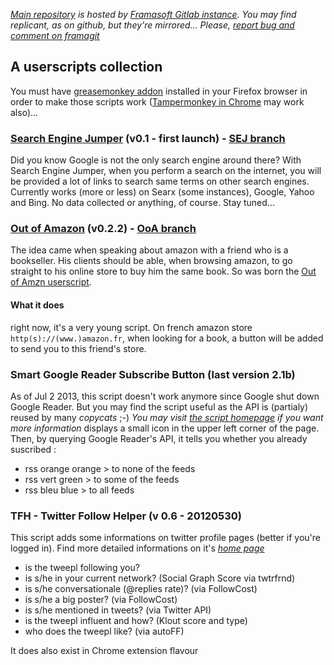 *[Main repository](https://git.framasoft.org/sycom/userScripts) is hosted by [Framasoft Gitlab instance](https://git.framasoft.org). You may find replicant, as on github, but they're mirrored... Please, [report bug and comment on framagit](https://git.framasoft.org/sycom/userScripts/issues)*
## A userscripts collection
You must have [greasemonkey addon](https://addons.mozilla.org/en/firefox/addon/greasemonkey/) installed in your Firefox browser in order to make those scripts work ([Tampermonkey in Chrome](https://chrome.google.com/webstore/detail/tampermonkey/dhdgffkkebhmkfjojejmpbldmpobfkfo) may work also)...

### [Search Engine Jumper](https://git.framasoft.org/sycom/userScripts/raw/master/SearchEngineJumper.user.js) (v0.1 - first launch) - [SEJ branch](https://git.framasoft.org/sycom/userScripts/tree/SEJ)
Did you know Google is not the only search engine around there? With Search Engine Jumper, when you perform a search on the internet, you will be provided a lot of links to search same terms on other search engines. Currently works (more or less) on Searx (some instances), Google, Yahoo and Bing. No data collected or anything, of course. Stay tuned...

### [Out of Amazon](https://git.framasoft.org/sycom/userScripts/raw/master/OutOfAmazon.user.js) (v0.2.2) - [OoA branch](https://git.framasoft.org/sycom/userScripts/tree/OoA)
The idea came when speaking about amazon with a friend who is a bookseller. His clients should be able, when browsing amazon, to go straight to his online store to buy him the same book. So was born the [Out of Am*z*n userscript](http://sycom.github.io/outOfAm-z-n).
#### What it does
right now, it's a very young script. On french amazon store `http(s)://(www.)amazon.fr`, when looking for a book, a button will be added to send you to this friend's store.

### Smart Google Reader Subscribe Button (last version 2.1b)
As of Jul 2 2013, this script doesn't work anymore since Google shut down Google Reader. But you may find the script useful as the API is (partialy) reused by many *copycats* ;-)
*You may visit [the script homepage](http://sylvain.comte.online.fr/AirCarnet/?post/Smart-Google-Subscriber) if you want more information*
displays a small icon in the upper left corner of the page. Then, by querying Google Reader's API, it tells you whether you already suscribed :
* rss orange orange > to none of the feeds
* rss vert green > to some of the feeds
* rss bleu blue > to all feeds

### TFH - Twitter Follow Helper (v 0.6 - 20120530)
This script adds some informations on twitter profile pages (better if you're logged in).
Find more detailed informations on it's *[home page](bit.ly/scolProdTFH)*
* is the tweepl following you?
* is s/he in your current network? (Social Graph Score via twtrfrnd)
* is s/he conversationale (@replies rate)? (via FollowCost)
* is s/he a big poster? (via FollowCost)
* is s/he mentioned in tweets? (via Twitter API)
* is the tweepl influent and how? (Klout score and type)
* who does the tweepl like? (via autoFF)

It does also exist in Chrome extension flavour